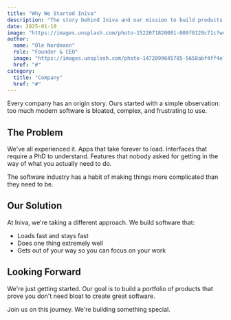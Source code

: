 ```yaml
---
title: "Why We Started Iniva"
description: "The story behind Iniva and our mission to build products that matter."
date: 2025-01-10
image: "https://images.unsplash.com/photo-1522071820081-009f0129c71c?w=1200&h=800&fit=crop"
author:
  name: "Ole Nordmann"
  role: "Founder & CEO"
  image: "https://images.unsplash.com/photo-1472099645785-5658abf4ff4e?w=256&h=256&fit=crop"
  href: "#"
category:
  title: "Company"
  href: "#"
---
```


Every company has an origin story. Ours started with a simple observation: too much modern software is bloated, complex, and frustrating to use.

## The Problem

We've all experienced it. Apps that take forever to load. Interfaces that require a PhD to understand. Features that nobody asked for getting in the way of what you actually need to do.

The software industry has a habit of making things more complicated than they need to be.

## Our Solution

At Iniva, we're taking a different approach. We build software that:

- Loads fast and stays fast
- Does one thing extremely well
- Gets out of your way so you can focus on your work

## Looking Forward

We're just getting started. Our goal is to build a portfolio of products that prove you don't need bloat to create great software.

Join us on this journey. We're building something special.
